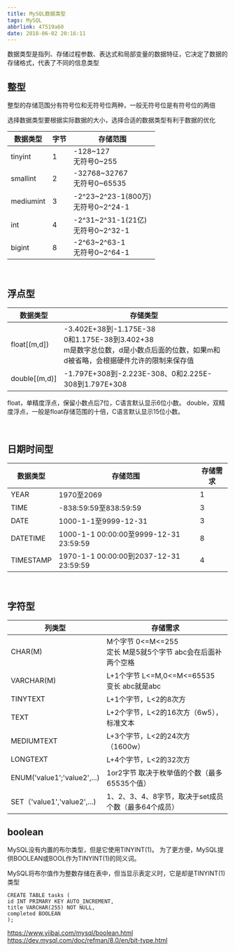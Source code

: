 ```yaml
---
title: MySQL数据类型
tags: MySQL
abbrlink: 47519a60
date: 2018-06-02 20:16:11
---
```






数据类型是指列、存储过程参数、表达式和局部变量的数据特征，它决定了数据的存储格式，代表了不同的信息类型

## 整型
整型的存储范围分有符号位和无符号位两种，一般无符号位是有符号位的两倍

选择数据类型要根据实际数据的大小，选择合适的数据类型有利于数据的优化


| 数据类型|字节 | 存储范围 |
|-------|--------------|------------|
|tinyint|1|-128~127<br>无符号0~255|
|smallint|2|-32768~32767<br>无符号0~65535 |
|mediumint|3|-2^23~2^23-1(800万)<br>无符号0~2^24-1|
|int|4|-2^31~2^31-1(21亿)<br>无符号0~2^32-1|
| bigint|8|-2^63~2^63-1<br>无符号0~2^64-1|

<!--more-->
<br>


## 浮点型


|数据类型|存储类型|
|------|------|
|float[(m,d])|-3.402E+38到-1.175E-38<br>0和1.175E-38到3.402+38<br>m是数字总位数，d是小数点后面的位数，如果m和d被省略，会根据硬件允许的限制来保存值|
|double[(m,d)]|-1.797E+308到-2.223E-308、0和2.225E-308到1.797E+308|


float，单精度浮点，保留小数点后7位，C语言默认显示6位小数。
double，双精度浮点，一般是float存储范围的十倍，C语言默认显示15位小数。



<br>

## 日期时间型

|数据类型|存储范围|存储需求|
|-----|----|-----|
|YEAR|1970至2069|1|
|TIME|-838:59:59至838:59:59|3|
|DATE|1000-1-1至9999-12-31|3|
|DATETIME| 1000-1-1 00:00:00至9999-12-31 23:59:59|8|
|TIMESTAMP|1970-1-1 00:00:00到2037-12-31 23:59:59|4|


<br>


## 字符型


|列类型|存储需求|
|-----|------|
|CHAR(M) |M个字节 0<=M<=255 <br>定长 M是5就5个字节 abc会在后面补两个空格|
|VARCHAR(M)| L+1个字节 L<=M,0<=M<=65535<br>变长 abc就是abc|
|TINYTEXT| L+1个字节，L<2的8次方|
|TEXT| L+2个字节，L<2的16次方（6w5），标准文本|
|MEDIUMTEXT| L+3个字节，L<2的24次方（1600w）|
|LONGTEXT| L+4个字节，L<2的32次方|
|ENUM('value1';'value2',...)| 1or2字节 取决于枚举值的个数（最多65535个值）|
|SET（'value1','value2',...)  |1、2、3、4、8字节，取决于set成员个数（最多64个成员） |






## boolean
MySQL没有内置的布尔类型，但是它使用TINYINT(1)。 为了更方便，MySQL提供BOOLEAN或BOOL作为TINYINT(1)的同义词。

MySQL将布尔值作为整数存储在表中，但当显示表定义时，它是却是TINYINT(1)类型
```
CREATE TABLE tasks (
id INT PRIMARY KEY AUTO_INCREMENT,
title VARCHAR(255) NOT NULL,
completed BOOLEAN
);
```
https://www.yiibai.com/mysql/boolean.html
https://dev.mysql.com/doc/refman/8.0/en/bit-type.html




